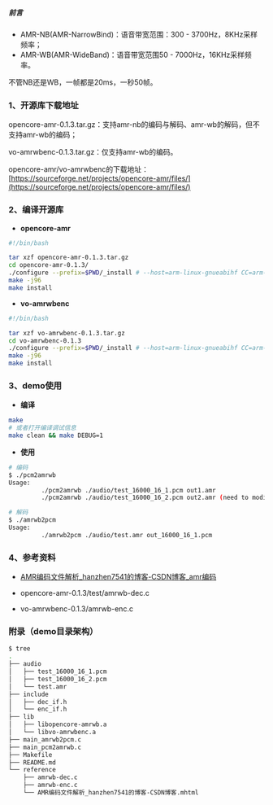 
##### 前言

 - AMR-NB(AMR-NarrowBind)：语音带宽范围：300 - 3700Hz，8KHz采样频率；
 - AMR-WB(AMR-WideBand)：语音带宽范围50 - 7000Hz，16KHz采样频率。

不管NB还是WB，一帧都是20ms，一秒50帧。



### 1、开源库下载地址

opencore-amr-0.1.3.tar.gz：支持amr-nb的编码与解码、amr-wb的解码，但不支持amr-wb的编码；

vo-amrwbenc-0.1.3.tar.gz：仅支持amr-wb的编码。

opencore-amr/vo-amrwbenc的下载地址：[https://sourceforge.net/projects/opencore-amr/files/](https://sourceforge.net/projects/opencore-amr/files/)



### 2、编译开源库

 - **opencore-amr**

```bash
#!/bin/bash

tar xzf opencore-amr-0.1.3.tar.gz
cd opencore-amr-0.1.3/
./configure --prefix=$PWD/_install # --host=arm-linux-gnueabihf CC=arm-linux-gnueabihf-gcc
make -j96
make install
```

- **vo-amrwbenc**

```bash
#!/bin/bash

tar xzf vo-amrwbenc-0.1.3.tar.gz
cd vo-amrwbenc-0.1.3
./configure --prefix=$PWD/_install # --host=arm-linux-gnueabihf CC=arm-linux-gnueabihf-gcc
make -j96
make install
```



### 3、demo使用

- **编译**

```bash
make
# 或者打开编译调试信息
make clean && make DEBUG=1
```

- **使用**

```bash
# 编码
$ ./pcm2amrwb
Usage:
         ./pcm2amrwb ./audio/test_16000_16_1.pcm out1.amr
         ./pcm2amrwb ./audio/test_16000_16_2.pcm out2.amr (need to modify PCM_CHANNELS=2)

# 解码
$ ./amrwb2pcm
Usage:
         ./amrwb2pcm ./audio/test.amr out_16000_16_1.pcm
```



### 4、参考资料

- [AMR编码文件解析\_hanzhen7541的博客-CSDN博客_amr编码](https://blog.csdn.net/hanzhen7541/article/details/100932834)

- opencore-amr-0.1.3/test/amrwb-dec.c

- vo-amrwbenc-0.1.3/amrwb-enc.c



### 附录（demo目录架构）

```bash
$ tree
.
├── audio
│   ├── test_16000_16_1.pcm
│   ├── test_16000_16_2.pcm
│   └── test.amr
├── include
│   ├── dec_if.h
│   └── enc_if.h
├── lib
│   ├── libopencore-amrwb.a
│   └── libvo-amrwbenc.a
├── main_amrwb2pcm.c
├── main_pcm2amrwb.c
├── Makefile
├── README.md
└── reference
    ├── amrwb-dec.c
    ├── amrwb-enc.c
    └── AMR编码文件解析_hanzhen7541的博客-CSDN博客.mhtml
```

